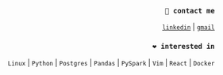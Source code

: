 <div align="right">

### ```🤙 contact me```

[```linkedin```](https://www.linkedin.com/in/sergencepoglu/)
  |
[```gmail```](mailto:dev.csgn@gmail.com)



### ```❤️ interested in```

```Linux```  | ```Python```   | ```Postgres```  |   ```Pandas```  |  ```PySpark```   |  ```Vim```   |  ```React```  |   ```Docker```
